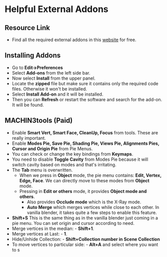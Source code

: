 # Helpful External Addons

## Resource Link
* Find all the required external addons in this [website](https://gfxfather.com/) for free.

## Installing Addons
* Go to **Edit->Preferences**
* Select **Add-ons** from the left side bar.
* Now select **Install** from the upper panel.
* Locate the **zipped** file but make sure it contains only the required code files. Otherwise it won't be installed.
* Select **Install Add-on** and it will be installed.
* Then you can **Refresh** or restart the software and search for the add-on. It will be found.

## MACHIN3tools (Paid)
* Enable **Smart Vert, Smart Face, CleanUp, Focus** from tools. These are really important.
* Enable **Modes Pie, Save Pie, Shading Pie, Views Pie, Alignments Pies, Cursor and Origin Pie** from Pie Menus.
* You can check or change the key bindings from **Keymaps**.
* You need to disable **Toggle Cavity** from Modes Pie because it will switch cavity based on modes and that's irritating.
* The **Tab** menu is overwritten. 
    * When we press in **Object** mode, the pie menu contains: **Edit, Vertex, Edge, Face**. We can directly move to these modes from **Object** mode.
    * Pressing in **Edit or others** mode, it provides **Object mode and others**.
        * Also provides **Occlude mode** which is the X-Ray mode.
        * **Auto Merge** which merges vertices while close to each other. In vanilla blender, it takes quite a few steps to enable this feature.
* **Shift+S** This is the same thing as in the vanilla blender just coming in a pie menu. You can set origin and cursor according to need. 
* Merge vertices in the median: - **Shift+1**.
* Merge vertices at Last: - **1**.
* Hide/Unhide Collection: - **Shift+Collection number in Scene Collection**
* To move vertices to particular side: - **Alt+A** and select where you want to s
           
